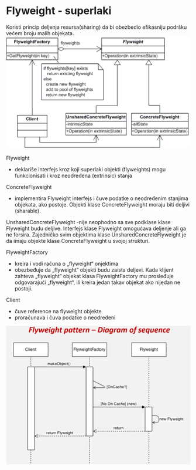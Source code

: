 # Flyweight - superlaki  
Koristi princip deljenja resursa(sharing) da bi obezbedio efikasniju podršku većem broju malih objekata.  
![Screenshot](Flyweight.png)
  
  Flyweight
  - deklariše interfejs kroz koji superlaki objekti (flyweights) mogu funkcionisati i kroz neodređena (extrinsic) stanja  
  
  ConcreteFlyweight 
  - implementira Flyweight interfejs i čuve podatke o neodređenim stanjima objekata, ako postoje. Objekti klase ConcreteFlyweight moraju biti deljivi (sharable).
  
  UnsharedConcreteFlyweight 
  -nije neophodno sa sve podklase klase Flyweight budu deljive. Interfejs klase Flyweight omogućava deljenje ali ga ne forsira. Zajedničko svim objektima klase UnsharedConcreteFlyweight je da imaju objekte klase ConcreteFlyweight u svojoj strukturi. 
  
  FlyweightFactory 
 - kreira i vodi računa o „flyweight“ onjektima
 - obezbeđuje da „flyweight“ objekti budu zaista deljevi. Kada klijent zahteva „flyweight“ objekat klasa FlyweightFactory mu prosleđuje odgovarajući „flyweight“,  ili kreira jedan takav objekat ako nijedan ne postoji.
 
  Client 
- čuve reference na flyweight objekte
- proračunava i čuva podatke o neodređeni  

![Screenshot](FlyweightSeqDiagram.png)
